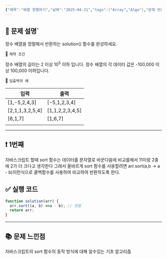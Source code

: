 ```yaml
---
{"제목":"배열 정렬하기","날짜":"2025-04-21","tags":["Array","Algo"],"문제 번호":"1","출제":"저자 출제","dg-publish":true,"permalink":"/공부/Algo/배열/배열 정렬하기/","dgPassFrontmatter":true}
---
```


## 📔 문제 설명`

정수 배열을 정렬해서 반환하는 solution() 함수를 완성하세요.

📓 `제약 조건`

정수 배열의 길이는 2 이상 $10^5$ 이하 입니다.
정수 배열의 각 데이터 값은 -100,000 이상 100,000 이하입니다.

📓 `입출력의 예`

| 입력              | 출력              |
| --------------- | --------------- |
| [1,-5,2,4,3]    | [-5,1,2,3,4]    |
| [2,1,1,3,2,5,4] | [1,1,2,2,3,4,5] |
| [6,1,7]         | [1,6,7]         |
|                 |                 |


---
## ❗ 1번째

자바스크립트 할때 sort 함수는 데이터를 문자열로 바꾼다음에 비교를해서 11이랑 2중에 2가 더 크다고 생각한다 그래서 올바르게 sort 함수를 사용할려면 arr.sort(a,b -> a - b)이런식으로 콜백함수를 사용하여 비교하여 반환하도록 한다.
<br>
## ✅ 실행 코드
```js
function solution(arr) {
  arr.sort((a, b) =>a - b); // 정렬
  return arr;
}
```
---
## 📚 문제 느낀점

자바스크립트의 sort 함수의 동작 방식에 대해 알수있는 기초 알고리즘
